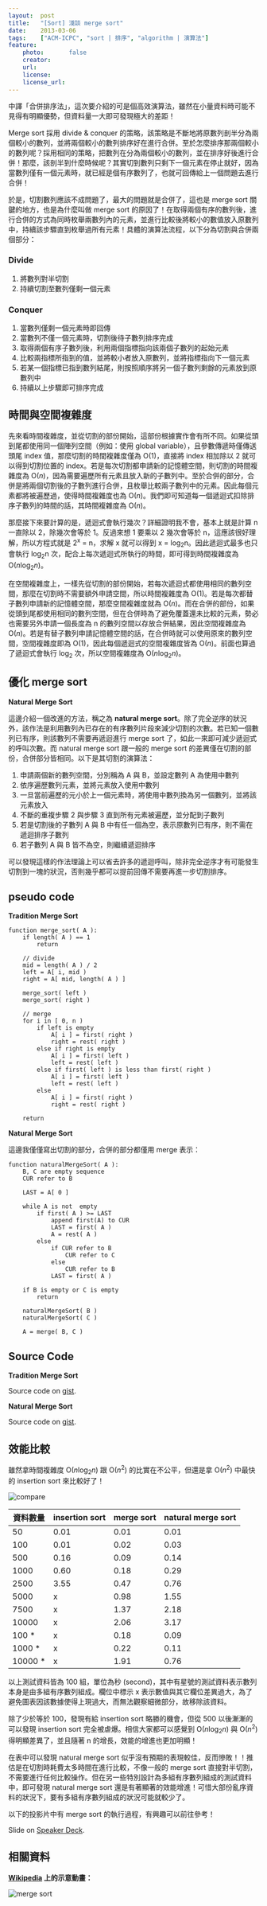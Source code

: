 ```yaml
---
layout:  post
title:   "[Sort] 淺談 merge sort"
date:    2013-03-06
tags:    ["ACM-ICPC", "sort | 排序", "algorithm | 演算法"]
feature:
    photo:       false
    creator:     
    url:         
    license:     
    license_url: 
---
```


中譯「合併排序法」，這次要介紹的可是個高效演算法，雖然在小量資料時可能不見得有明顯優勢，但資料量一大即可發現極大的差距！

Merge sort 採用 divide & conquer 的策略，該策略是不斷地將原數列剖半分為兩個較小的數列，並將兩個較小的數列排序好在進行合併。至於怎麼排序那兩個較小的數列呢？採用相同的策略，把數列在分為兩個較小的數列，並在排序好後進行合併！那麼，該剖半到什麼時候呢？其實切到數列只剩下一個元素在停止就好，因為當數列僅有一個元素時，就已經是個有序數列了，也就可回傳給上一個問題去進行合併！

於是，切割數列應該不成問題了，最大的問題就是合併了，這也是 merge sort 關鍵的地方，也是為什麼叫做 merge sort 的原因了！在取得兩個有序的數列後，進行合併的方式為同時枚舉兩數列內的元素，並進行比較後將較小的數值放入原數列中，持續該步驟直到枚舉過所有元素！具體的演算法流程，以下分為切割與合併兩個部分：

### Divide

1. 將數列對半切割
2. 持續切割至數列僅剩一個元素

### Conquer

1. 當數列僅剩一個元素時即回傳
2. 當數列不僅一個元素時，切割後待子數列排序完成
3. 取得兩個有序子數列後，利用兩個指標指向該兩個子數列的起始元素
4. 比較兩指標所指到的值，並將較小者放入原數列，並將指標指向下一個元素
5. 若某一個指標已指到數列結尾，則按照順序將另一個子數列剩餘的元素放到原數列中
6. 持續以上步驟即可排序完成

## 時間與空間複雜度

先來看時間複雜度，並從切割的部份開始，這部份根據實作會有所不同。如果從頭到尾都使用同一個陣列空間（例如：使用 global variable），且參數傳遞時僅傳送頭尾 index 值，那麼切割的時間複雜度僅為 O(1)，直接將 index 相加除以 2 就可以得到切割位置的 index。若是每次切割都申請新的記憶體空間，則切割的時間複雜度為 O(*n*)，因為需要遍歷所有元素且放入新的子數列中。至於合併的部分，合併是將兩個切割後的子數列進行合併，且枚舉比較兩子數列中的元素。因此每個元素都將被遍歷過，使得時間複雜度也為 O(*n*)。我們即可知道每一個遞迴式扣除排序子數列的時間的話，其時間複雜度為 O(*n*)。

那麼接下來要計算的是，遞迴式會執行幾次？詳細證明我不會，基本上就是計算 n 一直除以 2，除幾次會等於 1。反過來想 1 要乘以 2 幾次會等於 n，這應該很好理解，所以方程式就是 2<sup>x</sup> = n，求解 x 就可以得到 x = log<sub>2</sub>n。因此遞迴式最多也只會執行 log<sub>2</sub>n 次，配合上每次遞迴式所執行的時間，即可得到時間複雜度為 O(*n*log<sub>2</sub>*n*)。

在空間複雜度上，一樣先從切割的部份開始，若每次遞迴式都使用相同的數列空間，那麼在切割時不需要額外申請空間，所以時間複雜度為 O(1)。若是每次都替子數列申請新的記憶體空間，那麼空間複雜度就為 O(*n*)。而在合併的部份，如果從頭到尾都使用相同的數列空間，但在合併時為了避免覆蓋還未比較的元素，勢必也需要另外申請一個長度為 n 的數列空間以存放合併結果，因此空間複雜度為 O(*n*)。若是有替子數列申請記憶體空間的話，在合併時就可以使用原來的數列空間，空間複雜度即為 O(1)，因此每個遞迴式的空間複雜度皆為 O(*n*)。前面也算過了遞迴式會執行 log<sub>2</sub> 次，所以空間複雜度為 O(*n*log<sub>2</sub>*n*)。

## 優化 merge sort

**Natural Merge Sort**

這邊介紹一個改進的方法，稱之為 **natural merge sort**。除了完全逆序的狀況外，該作法是利用數列內已存在的有序數列片段來減少切割的次數。若已知一個數列已有序，則該數列不需要再遞迴進行 merge sort 了，如此一來即可減少遞迴式的呼叫次數。而 natural merge sort 跟一般的 merge sort 的差異僅在切割的部份，合併部分皆相同。以下是其切割的演算法：

1. 申請兩個新的數列空間，分別稱為 A 與 B，並設定數列 A 為使用中數列
2. 依序遍歷數列元素，並將元素放入使用中數列
3. 一旦當前遍歷的元小於上一個元素時，將使用中數列換為另一個數列，並將該元素放入
4. 不斷的重複步驟 2 與步驟 3 直到所有元素被遍歷，並分配到子數列
5. 若是切割後的子數列 A 與 B 中有任一個為空，表示原數列已有序，則不需在遞迴排序子數列
5. 若子數列 A 與 B 皆不為空，則繼續遞迴排序

可以發現這樣的作法理論上可以省去許多的遞迴呼叫，除非完全逆序才有可能發生切割到一塊的狀況，否則幾乎都可以提前回傳不需要再進一步切割排序。

## pseudo code

**Tradition Merge Sort**

```
function merge_sort( A ):
    if length( A ) == 1
        return

    // divide
    mid = length( A ) / 2
    left = A[ i, mid )
    right = A[ mid, length( A ) ]
    
    merge_sort( left )
    merge_sort( right )
    
    // merge
    for i in [ 0, n )
        if left is empty
            A[ i ] = first( right )
            right = rest( right )
        else if right is empty
            A[ i ] = first( left )
            left = rest( left )
        else if first( left ) is less than first( right )
            A[ i ] = first( left )
            left = rest( left )
        else
            A[ i ] = first( right )
            right = rest( right )

    return
```
        
**Natural Merge Sort**

這邊我僅僅寫出切割的部分，合併的部分都僅用 merge 表示：

```
function naturalMergeSort( A ):
    B, C are empty sequence
    CUR refer to B
    
    LAST = A[ 0 ]
    
    while A is not  empty
        if first( A ) >= LAST
            append first(A) to CUR
            LAST = first( A )
            A = rest( A )
        else 
            if CUR refer to B
                CUR refer to C
            else
                CUR refer to B
            LAST = first( A )
            
    if B is empty or C is empty
        return
    
    naturalMergeSort( B )
    naturalMergeSort( C )
    
    A = merge( B, C )
```
        
## Source Code

**Tradition Merge Sort**

<script src="https://gist.github.com/KuoE0/5091967.js?file=mergeSort.cpp"></script>

Source code on [gist](https://gist.github.com/KuoE0/5091967?file=mergeSort.cpp).

**Natural Merge Sort**

<script src="https://gist.github.com/KuoE0/5091967.js?file=mergeSort-natural.cpp"></script>

Source code on [gist](https://gist.github.com/KuoE0/5091967?file=mergeSort-natural.cpp).

## 效能比較

雖然拿時間複雜度 O(*n*log<sub>2</sub>*n*) 跟 O(*n*<sup>2</sup>) 的比實在不公平，但還是拿 O(*n*<sup>2</sup>) 中最快的 insertion sort 來比較好了！

![compare](https://raw.githubusercontent.com/KuoE0/blog-assets/master/content-photos/2013-03-06-sort-about-merge-sort-1.jpg)

| 資料數量 | insertion sort | merge sort | natural merge sort |
| ---|---|---|--- |
| 50 | 0.01 | 0.01 | 0.01 |
| 100 | 0.01 | 0.02 | 0.03 |
| 500 | 0.16 | 0.09 | 0.14 |
| 1000 | 0.60 | 0.18 | 0.29 |
| 2500 | 3.55 | 0.47 | 0.76 |
| 5000 | x | 0.98 | 1.55 |
| 7500 | x | 1.37 | 2.18 |
| 10000 | x | 2.06 | 3.17 |
| 100 * | x | 0.18 | 0.09 |
| 1000 * | x | 0.22 | 0.11 |
| 10000 * | x | 1.91 | 0.76 |


以上測試資料皆為 100 組，單位為秒 (second)，其中有星號的測試資料表示數列本身是由多組有序數列組成。欄位中標示 x 表示數值與其它欄位差異過大，為了避免圖表因該數據使得上現過大，而無法觀察細微部分，故移除該資料。

除了少於等於 100，發現有給 insertion sort 略勝的機會，但從 500 以後漸漸的可以發現 insertion sort 完全被虐爆。相信大家都可以感覺到 O(*n*log<sub>2</sub>*n*) 與 O(*n*<sup>2</sup>) 得明顯差異了，並且隨著 n 的增長，效能的增進也更加明顯！

在表中可以發現 natural merge sort 似乎沒有預期的表現較佳，反而慘敗！！推估是在切割時耗費太多時間在進行比較，不像一般的 merge sort 直接對半切割，不需要進行任何比較操作。但在另一些特別設計為多組有序數列組成的測試資料中，即可發現 natural merge sort 還是有著顯著的效能增進！可惜大部份亂序資料的狀況下，要有多組有序數列組成的狀況可能就較少了。

以下的投影片中有 merge sort 的執行過程，有興趣可以前往參考！

<script async class="speakerdeck-embed" data-id="2c4cff1067f301306a3822000a1f8082" data-ratio="1.33333333333333" src="//speakerdeck.com/assets/embed.js"></script>

Slide on [Speaker Deck](https://speakerdeck.com/kuoe0/merge-sort).


## 相關資料

**[Wikipedia](http://zh.wikipedia.org/zh-tw/%E5%BD%92%E5%B9%B6%E6%8E%92%E5%BA%8F) 上的示意動畫：**

![merge sort](https://raw.githubusercontent.com/KuoE0/blog-assets/master/content-photos/2013-03-06-sort-about-merge-sort-1.gif)

